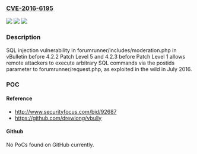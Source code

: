 ### [CVE-2016-6195](https://cve.mitre.org/cgi-bin/cvename.cgi?name=CVE-2016-6195)
![](https://img.shields.io/static/v1?label=Product&message=n%2Fa&color=blue)
![](https://img.shields.io/static/v1?label=Version&message=n%2Fa&color=blue)
![](https://img.shields.io/static/v1?label=Vulnerability&message=n%2Fa&color=brighgreen)

### Description

SQL injection vulnerability in forumrunner/includes/moderation.php in vBulletin before 4.2.2 Patch Level 5 and 4.2.3 before Patch Level 1 allows remote attackers to execute arbitrary SQL commands via the postids parameter to forumrunner/request.php, as exploited in the wild in July 2016.

### POC

#### Reference
- http://www.securityfocus.com/bid/92687
- https://github.com/drewlong/vbully

#### Github
No PoCs found on GitHub currently.

